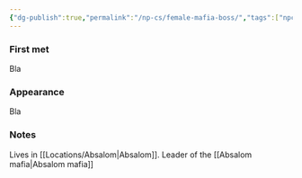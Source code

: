 ```yaml
---
{"dg-publish":true,"permalink":"/np-cs/female-mafia-boss/","tags":["npc"],"noteIcon":"npc","created":"2024-01-02T17:41:47.065+01:00","updated":"2024-01-06T09:39:50.598+01:00"}
---
```


### First met
Bla
### Appearance
Bla
### Notes
Lives in [[Locations/Absalom\|Absalom]]. Leader of the [[Absalom mafia\|Absalom mafia]]